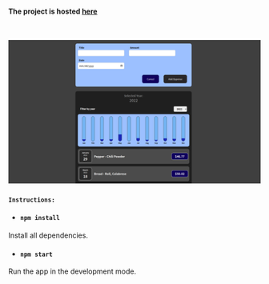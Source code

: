 #### The project is hosted [here](https://expenses-tasker.epantelaios.vercel.app/)

</br>

![alt text](https://github.com/epantelaios/expenses-tasker/blob/main/preview.png?raw=true)

#### `Instructions:`

- #### `npm install`

Install all dependencies.

- #### `npm start`

Run the app in the development mode.
